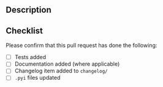 ## Description

## Checklist

Please confirm that this pull request has done the following:

- [ ] Tests added
- [ ] Documentation added (where applicable)
- [ ] Changelog item added to `changelog/`
- [ ] `.pyi` files updated
